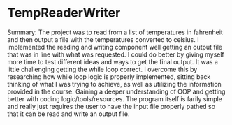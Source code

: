 # TempReaderWriter

Summary: The project was to read from a list of temperatures in fahrenheit and then output a file with the temperatures converted to celsius. 
I implemented the reading and writing component well getting an output file that was in line with what was requested.
I could do better by giving myself more time to test different ideas and ways to get the final output.
It was a little challenging getting the while loop correct. I overcome this by researching how while loop logic is properly implemented, sitting back thinking of what I was trying to achieve, as well as utilizing the information provided in the course.
Gaining a deeper understanding of OOP and getting better with coding logic/tools/resources.
The program itself is farily simple and really just requires the user to have the input file properly pathed so that it can be read and write an output file.
